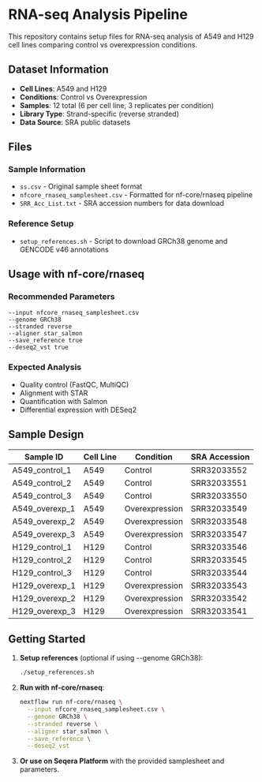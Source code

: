 # RNA-seq Analysis Pipeline

This repository contains setup files for RNA-seq analysis of A549 and H129 cell lines comparing control vs overexpression conditions.

## Dataset Information

- **Cell Lines**: A549 and H129
- **Conditions**: Control vs Overexpression
- **Samples**: 12 total (6 per cell line, 3 replicates per condition)
- **Library Type**: Strand-specific (reverse stranded)
- **Data Source**: SRA public datasets

## Files

### Sample Information
- `ss.csv` - Original sample sheet format
- `nfcore_rnaseq_samplesheet.csv` - Formatted for nf-core/rnaseq pipeline
- `SRR_Acc_List.txt` - SRA accession numbers for data download

### Reference Setup
- `setup_references.sh` - Script to download GRCh38 genome and GENCODE v46 annotations

## Usage with nf-core/rnaseq

### Recommended Parameters
```
--input nfcore_rnaseq_samplesheet.csv
--genome GRCh38
--stranded reverse
--aligner star_salmon
--save_reference true
--deseq2_vst true
```

### Expected Analysis
- Quality control (FastQC, MultiQC)
- Alignment with STAR
- Quantification with Salmon
- Differential expression with DESeq2

## Sample Design

| Sample ID | Cell Line | Condition | SRA Accession |
|-----------|-----------|-----------|---------------|
| A549_control_1 | A549 | Control | SRR32033552 |
| A549_control_2 | A549 | Control | SRR32033551 |
| A549_control_3 | A549 | Control | SRR32033550 |
| A549_overexp_1 | A549 | Overexpression | SRR32033549 |
| A549_overexp_2 | A549 | Overexpression | SRR32033548 |
| A549_overexp_3 | A549 | Overexpression | SRR32033547 |
| H129_control_1 | H129 | Control | SRR32033546 |
| H129_control_2 | H129 | Control | SRR32033545 |
| H129_control_3 | H129 | Control | SRR32033544 |
| H129_overexp_1 | H129 | Overexpression | SRR32033543 |
| H129_overexp_2 | H129 | Overexpression | SRR32033542 |
| H129_overexp_3 | H129 | Overexpression | SRR32033541 |

## Getting Started

1. **Setup references** (optional if using --genome GRCh38):
   ```bash
   ./setup_references.sh
   ```

2. **Run with nf-core/rnaseq**:
   ```bash
   nextflow run nf-core/rnaseq \
     --input nfcore_rnaseq_samplesheet.csv \
     --genome GRCh38 \
     --stranded reverse \
     --aligner star_salmon \
     --save_reference \
     --deseq2_vst
   ```

3. **Or use on Seqera Platform** with the provided samplesheet and parameters.